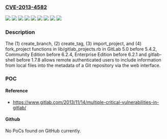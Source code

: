 ### [CVE-2013-4582](https://cve.mitre.org/cgi-bin/cvename.cgi?name=CVE-2013-4582)
![](https://img.shields.io/static/v1?label=Product&message=GitLab%20Community%20Edition&color=blue)
![](https://img.shields.io/static/v1?label=Product&message=GitLab%20Enterprise%20Edition&color=blue)
![](https://img.shields.io/static/v1?label=Product&message=GitLab&color=blue)
![](https://img.shields.io/static/v1?label=Product&message=gitlab-shell&color=blue)
![](https://img.shields.io/static/v1?label=Version&message=5.0%20before%205.4.2%20&color=brightgreen)
![](https://img.shields.io/static/v1?label=Version&message=before%201.7.8%20&color=brightgreen)
![](https://img.shields.io/static/v1?label=Version&message=before%206.2.1%20&color=brightgreen)
![](https://img.shields.io/static/v1?label=Version&message=before%206.2.4%20&color=brightgreen)
![](https://img.shields.io/static/v1?label=Vulnerability&message=Path%20Disclosure&color=brightgreen)

### Description

The (1) create_branch, (2) create_tag, (3) import_project, and (4) fork_project functions in lib/gitlab_projects.rb in GitLab 5.0 before 5.4.2, Community Edition before 6.2.4, Enterprise Edition before 6.2.1 and gitlab-shell before 1.7.8 allows remote authenticated users to include information from local files into the metadata of a Git repository via the web interface.

### POC

#### Reference
- https://www.gitlab.com/2013/11/14/multiple-critical-vulnerabilities-in-gitlab/

#### Github
No PoCs found on GitHub currently.


